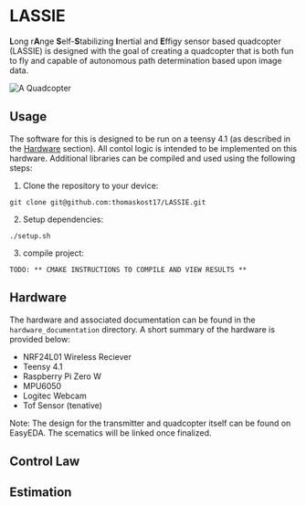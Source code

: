 # LASSIE

**L**ong r**A**nge **S**elf-**S**tabilizing **I**nertial and **E**ffigy sensor based quadcopter (LASSIE) is designed with the goal of creating a quadcopter that is both fun to fly and capable of autonomous path determination based upon image data. 

![A Quadcopter](https://en.wikipedia.org/wiki/File:Lassie.jpg)

## Usage

The software for this is designed to be run on a teensy 4.1 (as described in the [Hardware](#hardware) section). All contol logic is intended to be implemented on this hardware. Additional libraries can be compiled and used using the following steps: 

1. Clone the repository to your device:

```
git clone git@github.com:thomaskost17/LASSIE.git
```

2. Setup dependencies:

```
./setup.sh
```

3. compile project:

```
TODO: ** CMAKE INSTRUCTIONS TO COMPILE AND VIEW RESULTS **
```

## Hardware

The hardware and associated documentation can be found in the `hardware_documentation` directory. A short summary of the hardware is provided below:

 - NRF24L01 Wireless Reciever
 - Teensy 4.1
 - Raspberry Pi Zero W
 - MPU6050
 - Logitec Webcam
 - Tof Sensor (tenative)
 
 Note: The design for the transmitter and quadcopter itself can be found on EasyEDA. The scematics will be linked once finalized.

## Control Law

## Estimation

